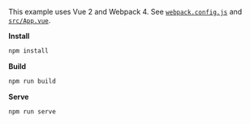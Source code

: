 This example uses Vue 2 and Webpack 4. See [`webpack.config.js`](webpack.config.js) and [`src/App.vue`](src/App.vue).

**Install**

```sh
npm install
```

**Build**

```sh
npm run build
```

**Serve**

```sh
npm run serve
```
